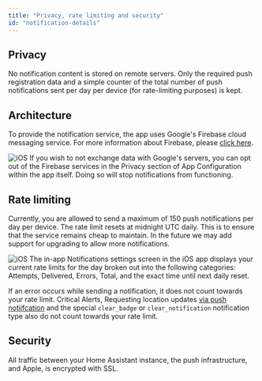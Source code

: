 ```yaml
---
title: "Privacy, rate limiting and security"
id: "notification-details"
---
```


## Privacy

No notification content is stored on remote servers. Only the required push registration data and a simple counter of the total number of push notifications sent per day per device (for rate-limiting purposes) is kept.

## Architecture
To provide the notification service, the app uses Google's Firebase cloud messaging service. For more information about Firebase, please [click here](https://firebase.google.com/docs/cloud-messaging).

![iOS](/assets/apple.svg) If you wish to not exchange data with Google's servers, you can opt out of the Firebase services in the Privacy section of App Configuration within the app itself. Doing so will stop notifications from functioning.  

## Rate limiting

Currently, you are allowed to send a maximum of 150 push notifications per day per device. The rate limit resets at midnight UTC daily. This is to ensure that the service remains cheap to maintain. In the future we may add support for upgrading to allow more notifications.

![iOS](/assets/apple.svg) The in-app Notifications settings screen in the iOS app displays your current rate limits for the day broken out into the following categories: Attempts, Delivered, Errors, Total, and the exact time until next daily reset.

If an error occurs while sending a notification, it does not count towards your rate limit. Critical Alerts, Requesting location updates [via push notiifcation](notifications/location.md) and the special `clear_badge` or `clear_notification` notification type also do not count towards your rate limit.


## Security

All traffic between your Home Assistant instance, the push infrastructure, and Apple, is encrypted with SSL.
